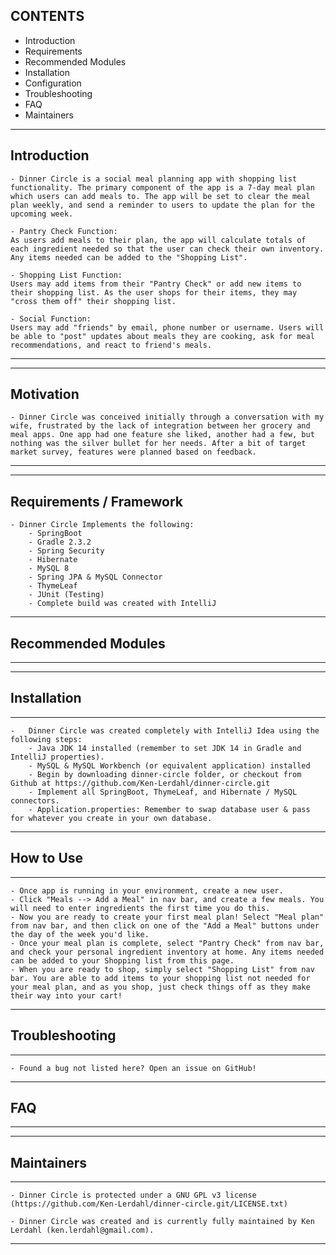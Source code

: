 CONTENTS
-------------

 - Introduction
 - Requirements
 - Recommended Modules
 - Installation
 - Configuration
 - Troubleshooting
 - FAQ
 - Maintainers

-------------


 ## Introduction

  	- Dinner Circle is a social meal planning app with shopping list functionality. The primary component of the app is a 7-day meal plan which users can add meals to. The app will be set to clear the meal plan weekly, and send a reminder to users to update the plan for the upcoming week.

  	- Pantry Check Function:
  	As users add meals to their plan, the app will calculate totals of each ingredient needed so that the user can check their own inventory. Any items needed can be added to the "Shopping List".

  	- Shopping List Function:
  	Users may add items from their "Pantry Check" or add new items to their shopping list. As the user shops for their items, they may "cross them off" their shopping list.

  	- Social Function:
  	Users may add "friends" by email, phone number or username. Users will be able to "post" updates about meals they are cooking, ask for meal recommendations, and react to friend's meals.

-------------


-------------

## Motivation

	- Dinner Circle was conceived initially through a conversation with my wife, frustrated by the lack of integration between her grocery and meal apps. One app had one feature she liked, another had a few, but nothing was the silver bullet for her needs. After a bit of target market survey, features were planned based on feedback.

-------------


-------------

 ## Requirements / Framework

 	- Dinner Circle Implements the following:
 		- SpringBoot
 		- Gradle 2.3.2
 		- Spring Security
 		- Hibernate
 		- MySQL 8 
 		- Spring JPA & MySQL Connector
 		- ThymeLeaf
 		- JUnit (Testing)
 		- Complete build was created with IntelliJ

-------------


## Recommended Modules

-------------

-------------


## Installation

-------------

	-	Dinner Circle was created completely with IntelliJ Idea using the following steps:
		- Java JDK 14 installed (remember to set JDK 14 in Gradle and IntelliJ properties).
		- MySQL & MySQL Workbench (or equivalent application) installed
		- Begin by downloading dinner-circle folder, or checkout from Github at https://github.com/Ken-Lerdahl/dinner-circle.git
		- Implement all SpringBoot, ThymeLeaf, and Hibernate / MySQL connectors.
		- Application.properties: Remember to swap database user & pass for whatever you create in your own database.

-------------


## How to Use

-------------
	- Once app is running in your environment, create a new user.
	- Click "Meals --> Add a Meal" in nav bar, and create a few meals. You will need to enter ingredients the first time you do this.
	- Now you are ready to create your first meal plan! Select "Meal plan" from nav bar, and then click on one of the "Add a Meal" buttons under the day of the week you'd like.
	- Once your meal plan is complete, select "Pantry Check" from nav bar, and check your personal ingredient inventory at home. Any items needed can be added to your Shopping list from this page.
	- When you are ready to shop, simply select "Shopping List" from nav bar. You are able to add items to your shopping list not needed for your meal plan, and as you shop, just check things off as they make their way into your cart!
-------------


## Troubleshooting

-------------
	
	- Found a bug not listed here? Open an issue on GitHub!
-------------


## FAQ

-------------

-------------


## Maintainers

-------------

	- Dinner Circle is protected under a GNU GPL v3 license (https://github.com/Ken-Lerdahl/dinner-circle.git/LICENSE.txt)

	- Dinner Circle was created and is currently fully maintained by Ken Lerdahl (ken.lerdahl@gmail.com).

-------------